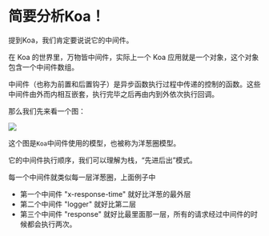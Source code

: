 # 简要分析Koa！

提到Koa，我们肯定要说说它的中间件。

在 Koa 的世界里，万物皆中间件，实际上一个 Koa 应用就是一个对象，这个对象包含一个中间件数组。

中间件（也称为前置和后置钩子）是异步函数执行过程中传递的控制的函数。这些中间件由外而内相互嵌套，执行完毕之后再由内到外依次执行回调。

那么我们先来看一个图：

![](http://ozar6ogjb.bkt.clouddn.com/koa洋葱.png)

这个图是`Koa`中间件使用的模型，也被称为洋葱圈模型。

它的中间件执行顺序，我们可以理解为栈，“先进后出”模式。

每一个中间件就类似每一层洋葱圈，上面例子中

* 第一个中间件 "x-response-time" 就好比洋葱的最外层
* 第二个中间件 "logger" 就好比第二层
* 第三个中间件 "response" 就好比最里面那一层，所有的请求经过中间件的时候都会执行两次。



